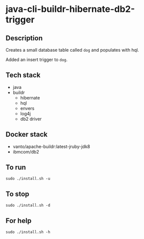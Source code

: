 # java-cli-buildr-hibernate-db2-trigger

## Description
Creates a small database table
called `dog` and populates with hql.

Added an insert trigger to `dog`.

## Tech stack
- java
- buildr
  - hibernate
  - hql
  - envers
  - log4j
  - db2 driver

## Docker stack
- vanto/apache-buildr:latest-jruby-jdk8
- ibmcom/db2

## To run
`sudo ./install.sh -u`

## To stop
`sudo ./install.sh -d`

## For help
`sudo ./install.sh -h`

